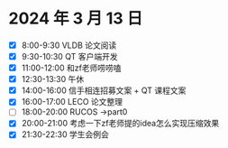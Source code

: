 # 2024 年 3 月 13 日

* [X] 8:00-9:30 VLDB 论文阅读
* [X] 9:30-10:30 QT 客户端开发
* [X] 11:00-12:00 和zf老师唠唠嗑
* [X] 12:30-13:30 午休
* [X] 14:00-16:00 信手相连招募文案 + QT 课程文案
* [X] 16:00-17:00 LECO 论文整理
* [ ] 18:00-20:00 RUCOS ->part0
* [X] 20:00-21:00 考虑一下zf老师提的idea怎么实现压缩效果
* [X] 21:30-22:30 学生会例会
